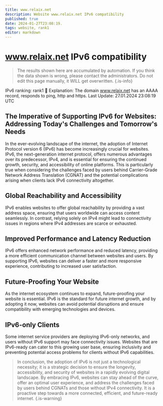 ```yaml
---
title: www.relaix.net
description: Website www.relaix.net IPv6 compatibility
published: true
date: 2024-01-27T23:08:19.
tags: website, rank1
editor: markdown
---
```


# www.relaix.net IPv6 compatibility

> The results shown here are accumulated by automation. If you think the data shown is wrong, please contact the administrators. 
> Do not edit this page manually, it WILL get overwritten.
{.is-info}

IPv6 ranking: rank1 :1st_place_medal:
Explanation: The domain www.relaix.net has an AAAA record, responds to ping, http and https.
Last Update: 27.01.2024 23:08:19 UTC

## The Imperative of Supporting IPv6 for Websites: Addressing Today's Challenges and Tomorrow's Needs
In the ever-evolving landscape of the internet, the adoption of Internet Protocol version 6 (IPv6) has become increasingly crucial for websites. IPv6, the next-generation internet protocol, offers numerous advantages over its predecessor, IPv4, and is essential for ensuring the continued growth, security, and accessibility of online platforms. This is particularly true when considering the challenges faced by users behind Carrier-Grade Network Address Translation (CGNAT) and the potential complications arising when clients lack IPv6 connectivity altogether.

## Global Reachability and Accessibility
IPv6 enables websites to offer global reachability by providing a vast address space, ensuring that users worldwide can access content seamlessly. In contrast, relying solely on IPv4 might lead to connectivity issues in regions where IPv4 addresses are scarce or exhausted.

## Improved Performance and Latency Reduction
IPv6 offers enhanced network performance and reduced latency, providing a more efficient communication channel between websites and users. By supporting IPv6, websites can deliver a faster and more responsive experience, contributing to increased user satisfaction.

## Future-Proofing Your Website
As the internet ecosystem continues to expand, future-proofing your website is essential. IPv6 is the standard for future internet growth, and by adopting it now, websites can avoid potential disruptions and ensure compatibility with emerging technologies and devices.

## IPv6-only Clients
Some internet service providers are deploying IPv6-only networks, and users without IPv6 support may face connectivity issues. Websites that are IPv6-ready can cater to this growing user base, ensuring inclusivity and preventing potential access problems for clients without IPv6 capabilities.

> In conclusion, the adoption of IPv6 is not just a technological necessity; it is a strategic decision to ensure the longevity, accessibility, and security of websites in a rapidly evolving digital landscape. By embracing IPv6, websites can stay ahead of the curve, offer an optimal user experience, and address the challenges faced by users behind CGNATs and those without IPv4 connectivity. It is a proactive step towards a more connected, efficient, and future-ready internet.
{.is-warning}

